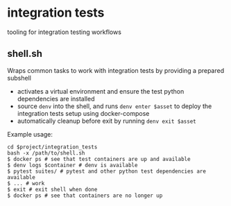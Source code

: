 # integration tests
tooling for integration testing workflows

## shell.sh
Wraps common tasks to work with integration tests by providing a prepared subshell
* activates a virtual environment and ensure the test python dependencies are installed
* source `denv` into the shell, and runs `denv enter $asset` to deploy the integration tests setup using docker-compose
* automatically cleanup before exit by running `denv exit $asset`

Example usage:
```shell
cd $project/integration_tests
bash -x /path/to/shell.sh
$ docker ps # see that test containers are up and available
$ denv logs $container # denv is available
$ pytest suites/ # pytest and other python test dependencies are available
$ ... # work
$ exit # exit shell when done
$ docker ps # see that containers are no longer up
```

